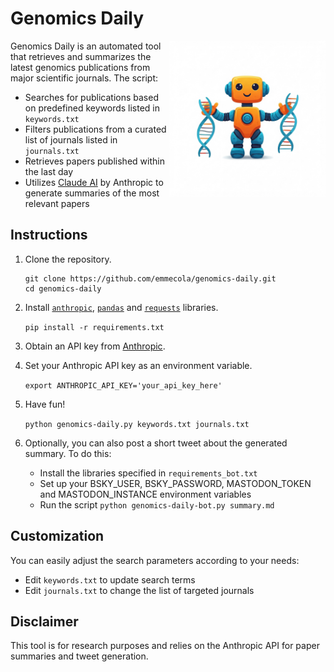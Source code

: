 # Genomics Daily

<img src="genomics-daily.jpeg" alt="Genomics Daily logo generated by Google Gemini" width="250" align="right">

Genomics Daily is an automated tool that retrieves and summarizes the latest genomics publications from major scientific journals. The script:
- Searches for publications based on predefined keywords listed in `keywords.txt`
- Filters publications from a curated list of journals listed in `journals.txt`
- Retrieves papers published within the last day
- Utilizes [Claude AI](https://claude.ai) by Anthropic to generate summaries of the most relevant papers

## Instructions

1. Clone the repository.

    ```
    git clone https://github.com/emmecola/genomics-daily.git
    cd genomics-daily
    ```
2. Install [`anthropic`](https://pypi.org/project/anthropic/), [`pandas`](https://pypi.org/project/pandas/) and [`requests`](https://pypi.org/project/requests/) libraries.

    ```pip install -r requirements.txt```

3. Obtain an API key from [Anthropic](https://www.anthropic.com/api).

4. Set your Anthropic API key as an environment variable.

    ```export ANTHROPIC_API_KEY='your_api_key_here'```

5. Have fun!

    ```python genomics-daily.py keywords.txt journals.txt```

6. Optionally, you can also post a short tweet about the generated summary. To do this:
    - Install the libraries specified in `requirements_bot.txt`
    - Set up your BSKY_USER, BSKY_PASSWORD, MASTODON_TOKEN and MASTODON_INSTANCE environment variables
    - Run the script
       ```python genomics-daily-bot.py summary.md``` 

## Customization

You can easily adjust the search parameters according to your needs:
- Edit `keywords.txt` to update search terms
- Edit `journals.txt` to change the list of targeted journals

## Disclaimer

This tool is for research purposes and relies on the Anthropic API for paper summaries and tweet generation.

